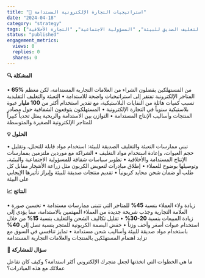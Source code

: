```yaml
---
title: "🌱 استراتيجيات التجارة الإلكترونية المستدامة"
date: "2024-04-18"
category: "strategy"
tags: ["الاستدامة", "التغليف الصديق للبيئة", "المسؤولية الاجتماعية", "التجارة الأخلاقية"]
status: "published"
engagement_metrics:
  views: 0
  replies: 0
  shares: 0
---
```


**🔍 المشكلة**

• **65%** من المستهلكين يفضلون الشراء من العلامات التجارية المستدامة، لكن معظم المتاجر الإلكترونية تفتقر إلى استراتيجيات واضحة للاستدامة
• التعبئة والتغليف التقليدية تسبب كميات هائلة من النفايات البلاستيكية، مع تقدير استخدام أكثر من **100 مليار** عبوة بلاستيكية سنوياً في التجارة الإلكترونية
• المستهلكون يتوقعون الشفافية حول مصادر المنتجات وأساليب الإنتاج المستدامة
• التوازن بين الاستدامة والربحية يمثل تحدياً كبيراً للمتاجر الإلكترونية الصغيرة والمتوسطة

**💡 الحلول**

• تبني ممارسات التعبئة والتغليف الصديقة للبيئة: استخدام مواد قابلة للتحلل، وتقليل حجم العبوات، وإعادة استخدام مواد التغليف
• الشراكة مع موردين ملتزمين بممارسات الإنتاج المستدامة والأخلاقية
• تطوير سياسات شفافة للمسؤولية الاجتماعية والبيئية، وتوصيلها بوضوح للعملاء
• إطلاق مبادرات لتعويض الكربون مثل زراعة الأشجار مقابل كل طلب أو ضمان شحن محايد كربونياً
• تقديم منتجات صديقة للبيئة وإبراز تأثيرها الإيجابي على البيئة

**📈 النتائج**

• زيادة ولاء العملاء بنسبة **45%** للمتاجر التي تتبنى ممارسات مستدامة
• تحسين صورة العلامة التجارية وجذب شريحة جديدة من العملاء المهتمين بالاستدامة، مما يؤدي إلى زيادة المبيعات بنسبة **20-30%**
• تقليل تكاليف الشحن والتغليف بنسبة **15%** من خلال استخدام عبوات أصغر وأخف وزناً
• خفض البصمة الكربونية للمتجر بنسبة تصل إلى **40%** باستخدام مواد صديقة للبيئة وأساليب شحن مستدامة
• تمايز تنافسي في السوق مع تزايد اهتمام المستهلكين بالمنتجات والعلامات التجارية المستدامة

**💭 سؤال للمشاركة**

ما هي الخطوات التي اتخذتها لجعل متجرك الإلكتروني أكثر استدامة؟ وكيف كان تفاعل عملائك مع هذه المبادرات؟
